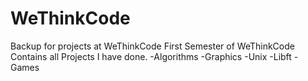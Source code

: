 # WeThinkCode
Backup for projects at WeThinkCode
First Semester of WeThinkCode
Contains all Projects I have done.
-Algorithms
-Graphics
-Unix
-Libft
-Games

